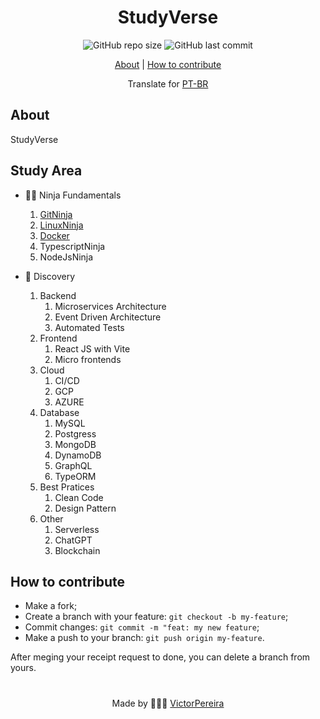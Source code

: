 <h1 align = "center">StudyVerse</h1>

<div align="center">  
   <img alt="GitHub repo size" src="https://img.shields.io/github/repo-size/victorpereiira/">
   <img alt="GitHub last commit" src="https://img.shields.io/github/last-commit/victorpereiira/StudyVerse">
</div>

<p align = "center">
    <a href="#about">About</a>   |
    <a href="#how-to-contribute">How to contribute</a>   
</p>

<!-- <p align = "center">
   <img src="https://user-images.githubusercontent.com/64560823/212745252-a22d645c-6908-418c-806d-7df9b11e8d09.png">
</p> -->

<div align="center">
    Translate for
    <a href="./github/readme_pt-br.md">PT-BR</a>
</div>


## About
StudyVerse

## Study Area

- 🐱‍👤 Ninja Fundamentals
    1. [GitNinja](https://github.com/VictorPereiira/GitNinja)
    2. [LinuxNinja](https://github.com/VictorPereiira/LinuxNinja) 
    3. [Docker](https://github.com/VictorPereiira/DockerVerse)
    4. TypescriptNinja
    5. NodeJsNinja

- 🧭 Discovery
    1. Backend
       1. Microservices Architecture
       2. Event Driven Architecture
       3. Automated Tests
    2. Frontend
       1. React JS with Vite
       2. Micro frontends
    3. Cloud
       1. CI/CD
       2. GCP
       3. AZURE
    4. Database
       1. MySQL
       2. Postgress
       3. MongoDB
       4. DynamoDB
       5. GraphQL
       6. TypeORM
    5. Best Pratices
       1. Clean Code
       2. Design Pattern
    6. Other
       1. Serverless   
       2. ChatGPT
       3. Blockchain


## How to contribute
- Make a fork;
- Create a branch with your feature: `git checkout -b my-feature`;
- Commit changes: `git commit -m "feat: my new feature`;
- Make a push to your branch: `git push origin my-feature`.

<p>After meging your receipt request to done, you can delete a branch from yours.</p>

#
<p align = "center">
    Made by 👨🏾‍💻
    <a href="https://github.com/VictorPereiira">VictorPereira</a>
</p>


